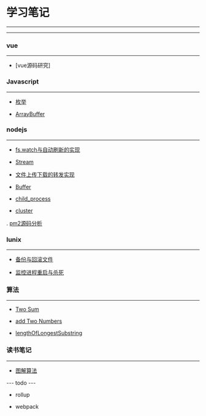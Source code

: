 # 学习笔记

---
---


### vue
---

- [vue源码研究]


### Javascript
---

+ [枚举](/201711/enmuerable.md)

+ [ArrayBuffer](/201904/arraybuffer.md)

### nodejs
---

+ [fs.watch与自动刷新的实现](/201903/watchFile.md)

+ [Stream](/201904/stream.md)

+ [文件上传下载的转发实现](/201904/uploadAndDownload.md)

+ [Buffer](/201904/buffer.md)

+ [child_process](/201904/child_process.md)

+ [cluster](/201905/cluster.md)

. [pm2源码分析](/201905/pm2.md)


### lunix
---

+ [备份与回滚文件](/201711/copyandroll.md)

+ [监控进程重启与杀死](/201904/monitor.md)


### 算法
---

+ [Two Sum](/201904/twoSum.md)

+ [add Two Numbers](/201904/addTwoNumbers.md)

+ [lengthOfLongestSubstring](/201904/lengthOfLongestSubstring.md)


### 读书笔记
---

+ [图解算法](/201904/Graphicalalgorithm.md)


--- todo ---

- rollup

- webpack


